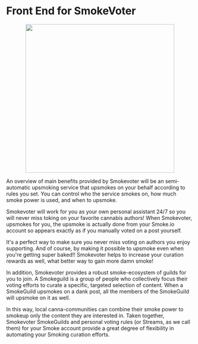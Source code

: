 # Front End for SmokeVoter

<p align="center">
  <img src="https://user-images.githubusercontent.com/39602325/48223079-0920d880-e34b-11e8-9ef3-9b4a1d0cb3bd.png" width="400px" height="400px"/></p>

An overview of main benefits provided by Smokevoter will be an semi-automatic upsmoking service that upsmokes on your behalf according to rules you set. You can control who the service smokes on, how much smoke power is used, and when to upsmoke.  

Smokevoter will work for you as your own personal assistant 24/7 so you will never miss toking on your favorite cannabis authors! When Smokevoter, upsmokes for you, the upsmoke is actually done from your Smoke.io account so appears exactly as if you manually voted on a post yourself. 

It's a perfect way to make sure you never miss voting on authors you enjoy supporting. And of course, by making it possible to upsmoke even when you're getting super baked!! Smokevoter helps to increase your curation rewards as well, what better way to gain more damn smoke!  

In addition, Smokevoter provides a robust smoke-ecosystem of guilds for you to join. A Smokeguild is a group of people who collectively focus their voting efforts to curate a specific, targeted selection of content. When a SmokeGuild upsmokes on a dank post, all the members of the SmokeGuild will upsmoke on it as well. 

In this way, local canna-communities can combine their smoke power to smokeup only the content they are interested in.  Taken together, Smokevoter SmokeGuilds and personal voting rules (or Streams, as we call them) for your Smoke account provide a great degree of flexibility in automating your Smoking curation efforts.
